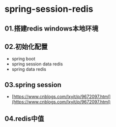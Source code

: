 # spring-session-redis

## 01.搭建redis windows本地环境

## 02.初始化配置

- spring boot
- spring session data redis
- spring data redis

## 03.spring session

- [https://www.cnblogs.com/lxyit/p/9672097.html](https://www.cnblogs.com/lxyit/p/9672097.html)

## 04.redis中值